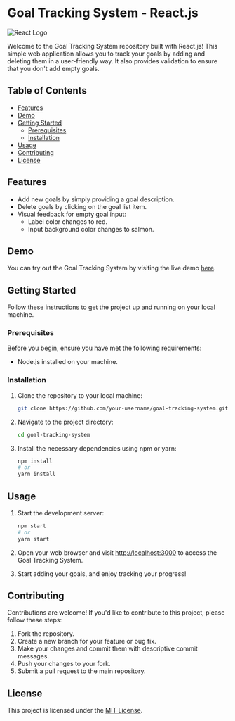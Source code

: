 # Goal Tracking System - React.js

![React Logo](https://upload.wikimedia.org/wikipedia/commons/thumb/a/a7/React-icon.svg/512px-React-icon.svg.png)

Welcome to the Goal Tracking System repository built with React.js! This simple web application allows you to track your goals by adding and deleting them in a user-friendly way. It also provides validation to ensure that you don't add empty goals.

## Table of Contents
- [Features](#features)
- [Demo](#demo)
- [Getting Started](#getting-started)
  - [Prerequisites](#prerequisites)
  - [Installation](#installation)
- [Usage](#usage)
- [Contributing](#contributing)
- [License](#license)

## Features
- Add new goals by simply providing a goal description.
- Delete goals by clicking on the goal list item.
- Visual feedback for empty goal input:
  - Label color changes to red.
  - Input background color changes to salmon.

## Demo
You can try out the Goal Tracking System by visiting the live demo [here](#insert-link-to-demo-here).

## Getting Started
Follow these instructions to get the project up and running on your local machine.

### Prerequisites
Before you begin, ensure you have met the following requirements:
- Node.js installed on your machine.

### Installation
1. Clone the repository to your local machine:
   ```sh
   git clone https://github.com/your-username/goal-tracking-system.git
   ```

2. Navigate to the project directory:
   ```sh
   cd goal-tracking-system
   ```

3. Install the necessary dependencies using npm or yarn:
   ```sh
   npm install
   # or
   yarn install
   ```

## Usage
1. Start the development server:
   ```sh
   npm start
   # or
   yarn start
   ```

2. Open your web browser and visit [http://localhost:3000](http://localhost:3000) to access the Goal Tracking System.

3. Start adding your goals, and enjoy tracking your progress!

## Contributing
Contributions are welcome! If you'd like to contribute to this project, please follow these steps:
1. Fork the repository.
2. Create a new branch for your feature or bug fix.
3. Make your changes and commit them with descriptive commit messages.
4. Push your changes to your fork.
5. Submit a pull request to the main repository.

## License
This project is licensed under the [MIT License](LICENSE.md).

